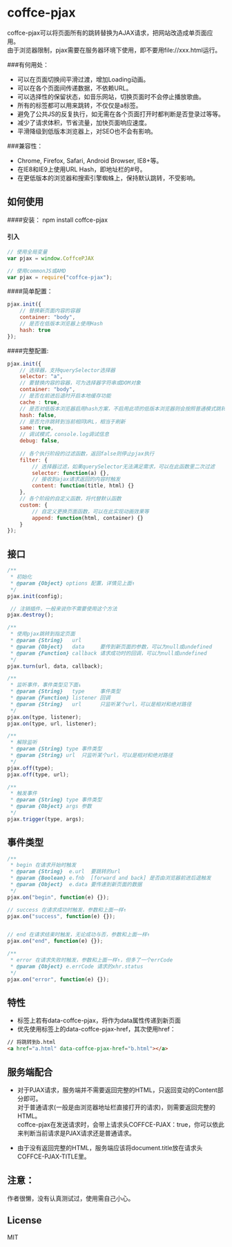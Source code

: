 coffce-pjax
===
coffce-pjax可以将页面所有的跳转替换为AJAX请求，把网站改造成单页面应用。<br>
由于浏览器限制，pjax需要在服务器环境下使用，即不要用file://xxx.html运行。

###有何用处：
* 可以在页面切换间平滑过渡，增加Loading动画。
* 可以在各个页面间传递数据，不依赖URL。
* 可以选择性的保留状态，如音乐网站，切换页面时不会停止播放歌曲。
* 所有的标签都可以用来跳转，不仅仅是a标签。
* 避免了公共JS的反复执行，如无需在各个页面打开时都判断是否登录过等等。
* 减少了请求体积，节省流量，加快页面响应速度。
* 平滑降级到低版本浏览器上，对SEO也不会有影响。

###兼容性：
* Chrome, Firefox, Safari, Android Browser, IE8+等。
* 在IE8和IE9上使用URL Hash，即地址栏的#号。
* 在更低版本的浏览器和搜索引擎蜘蛛上，保持默认跳转，不受影响。

如何使用
---
####安装：
    npm install coffce-pjax

#### 引入
``` javascript
// 使用全局变量
var pjax = window.CoffcePJAX
```

``` javascript
// 使用commonJS或AMD
var pjax = require("coffce-pjax");
```
####简单配置：
``` javascript
pjax.init({
    // 替换新页面内容的容器
    container: "body",
    // 是否在低版本浏览器上使用Hash
    hash: true
});
```
####完整配置:
``` javascript
pjax.init({
    // 选择器，支持querySelector选择器
    selector: "a",
    // 要替换内容的容器，可为选择器字符串或DOM对象
    container: "body",
    // 是否在前进后退时开启本地缓存功能
    cache : true,
    // 是否对低版本浏览器启用hash方案，不启用此项的低版本浏览器则会按照普通模式跳转
    hash: false,
    // 是否允许跳转到当前相同URL，相当于刷新
    same: true,
    // 调试模式，console.log调试信息
    debug: false,
    
    // 各个执行阶段的过滤函数，返回false则停止pjax执行
    filter: {
        // 选择器过滤，如果querySelector无法满足需求，可以在此函数里二次过滤
        selector: function(a) {},
        // 接收到ajax请求返回的内容时触发
        content: function(title, html) {}
    },
    // 各个阶段的自定义函数，将代替默认函数
    custom: {
        // 自定义更换页面函数，可以在此实现动画效果等
        append: function(html, container) {}
    }
});
```

接口
---
```javascript
/**
 * 初始化
 * @param {Object} options 配置，详情见上面↑
 */
pjax.init(config);
```

```javascript
 // 注销插件，一般来说你不需要使用这个方法
pjax.destroy();
```

```javascript
/**
 * 使用pjax跳转到指定页面
 * @param {String}   url
 * @param {Object}   data     要传到新页面的参数，可以为null或undefined
 * @param {Function} callback 请求成功时的回调，可以为null或undefined
 */
pjax.turn(url, data, callback);
```

```javascript
/**
 * 监听事件，事件类型见下面↓
 * @param {String}   type     事件类型
 * @param {Function} listener 回调
 * @param {String}   url      只监听某个url，可以是相对和绝对路径
 */
pjax.on(type, listener);
pjax.on(type, url, listener);
```

```javascript
/**
 * 解除监听
 * @param {String} type 事件类型
 * @param {String} url  只监听某个url，可以是相对和绝对路径
 */
pjax.off(type);
pjax.off(type, url);
```

```javascript
/**
 * 触发事件
 * @param {String} type 事件类型
 * @param {Object} args 参数
 */
pjax.trigger(type, args);
```

事件类型
---
```javascript
/**
 * begin 在请求开始时触发
 * @param {String}  e.url  要跳转的url
 * @param {Boolean} e.fnb  [forward and back] 是否由浏览器前进后退触发
 * @param {Object}  e.data 要传递到新页面的数据
 */
pjax.on("begin", function(e) {});

// success 在请求成功时触发，参数和上面一样↑
pjax.on("success", function(e) {});


// end 在请求结束时触发，无论成功与否，参数和上面一样↑
pjax.on("end", function(e) {});

/**
 * error 在请求失败时触发，参数和上面一样↑，但多了一个errCode
 * @param {Object} e.errCode 请求的xhr.status
 */
pjax.on("error", function(e) {});
```

特性
---
* 标签上若有data-coffce-pjax，将作为data属性传递到新页面
* 优先使用标签上的data-coffce-pjax-href，其次使用href：
```html
// 将跳转到b.html
<a href="a.html" data-coffce-pjax-href="b.html"></a>
```

服务端配合
---
* 对于PJAX请求，服务端并不需要返回完整的HTML，只返回变动的Content部分即可。<br>
对于普通请求(一般是由浏览器地址栏直接打开的请求)，则需要返回完整的HTML。<br>
coffce-pjax在发送请求时，会带上请求头COFFCE-PJAX：true，你可以依此来判断当前请求是PJAX请求还是普通请求。

* 由于没有返回完整的HTML，服务端应该将document.title放在请求头COFFCE-PJAX-TITLE里。

注意：
------
作者很懒，没有认真测试过，使用需自己小心。

License
-----
MIT